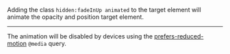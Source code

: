 Adding the class `hidden:fadeInUp animated` to the target element will animate the opacity and position target element.

---

The animation will be disabled by devices using the <a href="https://developer.mozilla.org/en-US/docs/Web/CSS/@media/prefers-reduced-motion" target="_blank" rel="noopener nofollow">prefers-reduced-motion</a> `@media` query.
